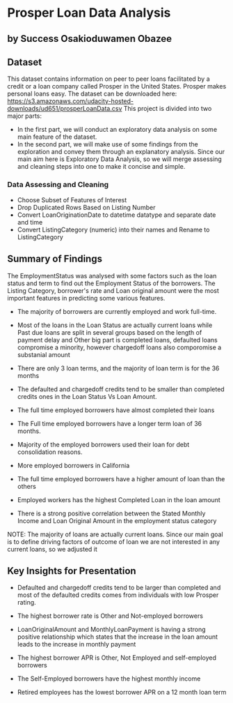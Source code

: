 
# Prosper Loan Data Analysis

## by Success Osakioduwamen Obazee


## Dataset

 This dataset contains information on peer to peer loans facilitated by a credit or a loan company called Prosper in the United States. Prosper makes personal loans easy. The dataset can be downloaded here:  https://s3.amazonaws.com/udacity-hosted-downloads/ud651/prosperLoanData.csv
This project is divided into two major parts:
* In the first part, we will conduct an exploratory data analysis on some main feature of the dataset.
* In the second part, we will make use of some findings from the exploration and convey them through an explanatory analysis.
Since our main aim here is Exploratory Data Analysis, so we will merge assessing and cleaning steps into one to make it concise and simple.

### Data Assessing and Cleaning

*  Choose Subset of Features of Interest
*  Drop Duplicated Rows Based on Listing Number
*  Convert LoanOriginationDate to datetime datatype and separate date and time
*  Convert ListingCategory (numeric) into their names and Rename to ListingCategory



## Summary of Findings

 The EmploymentStatus was analysed with some factors such as the loan status and term to find out the Employment Status of the borrowers. The Listing Category, borrower's rate and Loan original amount  were the most important features in predicting some various features.
 
*  The majority of borrowers are currently employed and work full-time.

*  Most of the loans in the Loan Status are actually current loans while Past due loans are split in several groups based on the length of payment delay and Other big part is completed loans, defaulted loans compromise a minority, however chargedoff loans also comporomise a substanial amount

*  There are only 3 loan terms, and the majority of loan term is for the 36 months

*  The defaulted and chargedoff credits tend to be smaller than completed credits ones in the Loan Status Vs Loan Amount.

*  The full time employed borrowers have almost completed their loans

*  The Full time employed borrowers have a longer term loan of 36 months.

*  Majority of the employed borrowers used their loan for debt consolidation reasons.

*  More employed borrowers in California

*  The full time employed borrowers have a higher amount of loan than the others

*  Employed workers has the highest Completed Loan in the loan amount

*  There is a strong positive correlation between the Stated Monthly Income and Loan Original Amount in the employment status category

NOTE: The majority of loans are actually current loans. Since our main goal is to define driving factors of outcome of loan we are not interested in any current loans, so we adjusted it


## Key Insights for Presentation

*   Defaulted and chargedoff credits tend to be larger than completed and most of the defaulted credits comes from individuals with low Prosper rating.

*  The highest borrower rate is Other and Not-employed borrowers

*  LoanOriginalAmount and MonthlyLoanPayment is having a strong positive relationship which states that the increase in the loan amount leads to the increase in monthly payment

*  The highest borrower APR is Other, Not Employed and self-employed borrowers

*  The Self-Employed borrowers have the highest monthly income

*  Retired employees has the lowest borrower APR on a 12 month loan term
